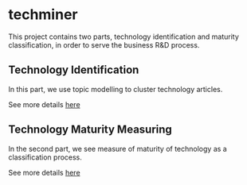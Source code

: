 # techminer
This project contains two parts, technology identification and maturity classification, in order to serve the business R&D process.


## Technology Identification
In this part, we use topic modelling to cluster technology articles.

See more details [here](https://github.com/hughluo/techminer/blob/master/identification/README.md)


## Technology Maturity Measuring
In the second part, we see measure of maturity of technology as a classification process.

See more details [here](https://github.com/hughluo/techminer/blob/master/maturity/README.md)







